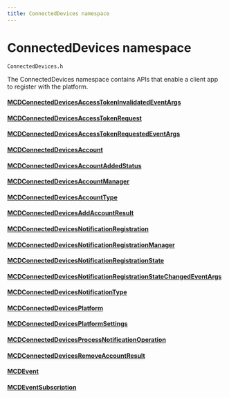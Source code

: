 ```yaml
---
title: ConnectedDevices namespace
---
```


# ConnectedDevices namespace
```
ConnectedDevices.h
```

The ConnectedDevices namespace contains APIs that enable a client app to register with the platform. 

#### [MCDConnectedDevicesAccessTokenInvalidatedEventArgs](MCDConnectedDevicesAccessTokenInvalidatedEventArgs.md)
#### [MCDConnectedDevicesAccessTokenRequest](MCDConnectedDevicesAccessTokenRequest.md)
#### [MCDConnectedDevicesAccessTokenRequestedEventArgs](MCDConnectedDevicesAccessTokenRequestedEventArgs.md)
#### [MCDConnectedDevicesAccount](MCDConnectedDevicesAccount.md)
#### [MCDConnectedDevicesAccountAddedStatus](MCDConnectedDevicesAccountAddedStatus.md)
#### [MCDConnectedDevicesAccountManager](MCDConnectedDevicesAccountManager.md)
#### [MCDConnectedDevicesAccountType](MCDConnectedDevicesAccountType.md)
#### [MCDConnectedDevicesAddAccountResult](MCDConnectedDevicesAddAccountResult.md)
#### [MCDConnectedDevicesNotificationRegistration](MCDConnectedDevicesNotificationRegistration.md)
#### [MCDConnectedDevicesNotificationRegistrationManager](MCDConnectedDevicesNotificationRegistrationManager.md)
#### [MCDConnectedDevicesNotificationRegistrationState](MCDConnectedDevicesNotificationRegistrationState.md)
#### [MCDConnectedDevicesNotificationRegistrationStateChangedEventArgs](MCDConnectedDevicesNotificationRegistrationStateChangedEventArgs.md)
#### [MCDConnectedDevicesNotificationType](MCDConnectedDevicesNotificationType.md)
#### [MCDConnectedDevicesPlatform](MCDConnectedDevicesPlatform.md)
#### [MCDConnectedDevicesPlatformSettings](MCDConnectedDevicesPlatformSettings.md)
#### [MCDConnectedDevicesProcessNotificationOperation](MCDConnectedDevicesProcessNotificationOperation.md)
#### [MCDConnectedDevicesRemoveAccountResult](MCDConnectedDevicesRemoveAccountResult.md)
#### [MCDEvent](MCDEvent.md)
#### [MCDEventSubscription](MCDEventSubscription.md)
